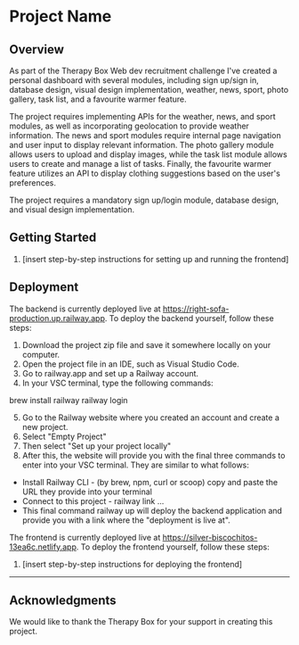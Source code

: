 # Project Name

## Overview

As part of the Therapy Box Web dev recruitment challenge I've created a personal dashboard with several modules, including sign up/sign in, database design, visual design implementation, weather, news, sport, photo gallery, task list, and a favourite warmer feature.

The project requires implementing APIs for the weather, news, and sport modules, as well as incorporating geolocation to provide weather information. The news and sport modules require internal page navigation and user input to display relevant information. The photo gallery module allows users to upload and display images, while the task list module allows users to create and manage a list of tasks. Finally, the favourite warmer feature utilizes an API to display clothing suggestions based on the user's preferences.

The project requires a mandatory sign up/login module, database design, and visual design implementation.

## Getting Started



1. [insert step-by-step instructions for setting up and running the frontend]

## Deployment

The backend is currently deployed live at https://right-sofa-production.up.railway.app. To deploy the backend yourself, follow these steps:

1. Download the project zip file and save it somewhere locally on your computer.
2. Open the project file in an IDE, such as Visual Studio Code.
3. Go to railway.app and set up a Railway account.
4. In your VSC terminal, type the following commands:

  brew install railway
  railway login
  
5. Go to the Railway website where you created an account and create a new project.
6. Select "Empty Project"
7. Then select "Set up your project locally"
8. After this, the website will provide you with the final three commands to enter into your VSC terminal. They are similar to what follows:
  - Install Railway CLI - (by brew, npm, curl or scoop) copy and paste the URL they provide into your terminal
  - Connect to this project - railway link ...
  - This final command railway up will deploy the backend application and provide you with a link where the "deployment is live at".
  
  
The frontend is currently deployed live at https://silver-biscochitos-13ea6c.netlify.app. To deploy the frontend yourself, follow these steps:

1. [insert step-by-step instructions for deploying the frontend]

---

## Acknowledgments

We would like to thank the Therapy Box for your support in creating this project.


